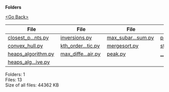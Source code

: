 **Folders**

[&lt;Go Back&gt;](../right.html)

  

<table><thead><tr class="header"><th><strong>File</strong></th><th><strong>File</strong></th><th><strong>File</strong></th><th><strong>File</strong></th></tr></thead><tbody><tr class="odd"><td><a href="closest_pair_of_points.py">closest_p...nts.py</a> </td><td><a href="inversions.py">inversions.py</a> </td><td><a href="max_subarray_sum.py">max_subar...sum.py</a> </td><td><a href="power.py">power.py</a> </td></tr><tr class="even"><td><a href="convex_hull.py">convex_hull.py</a> </td><td><a href="kth_order_statistic.py">kth_order...tic.py</a> </td><td><a href="mergesort.py">mergesort.py</a> </td><td><a href="strassen_matrix_multiplication.py">strassen_...ion.py</a> </td></tr><tr class="odd"><td><a href="heaps_algorithm.py">heaps_algorithm.py</a> </td><td><a href="max_difference_pair.py">max_diffe...air.py</a> </td><td><a href="peak.py">peak.py</a> </td><td><a href="__init__.py">__init__.py</a> </td></tr><tr class="even"><td><a href="heaps_algorithm_iterative.py">heaps_alg...ive.py</a> </td><td></td><td></td><td></td></tr></tbody></table>

Folders: 1  
Files: 13  
Size of all files: 44362 KB
